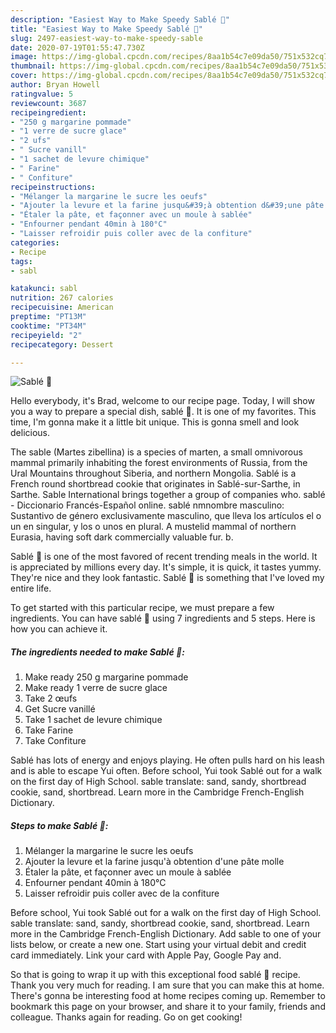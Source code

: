 ```yaml
---
description: "Easiest Way to Make Speedy Sablé 🧡"
title: "Easiest Way to Make Speedy Sablé 🧡"
slug: 2497-easiest-way-to-make-speedy-sable
date: 2020-07-19T01:55:47.730Z
image: https://img-global.cpcdn.com/recipes/8aa1b54c7e09da50/751x532cq70/sable-🧡-photo-principale-de-la-recette.jpg
thumbnail: https://img-global.cpcdn.com/recipes/8aa1b54c7e09da50/751x532cq70/sable-🧡-photo-principale-de-la-recette.jpg
cover: https://img-global.cpcdn.com/recipes/8aa1b54c7e09da50/751x532cq70/sable-🧡-photo-principale-de-la-recette.jpg
author: Bryan Howell
ratingvalue: 5
reviewcount: 3687
recipeingredient:
- "250 g margarine pommade"
- "1 verre de sucre glace"
- "2 ufs"
- " Sucre vanill"
- "1 sachet de levure chimique"
- " Farine"
- " Confiture"
recipeinstructions:
- "Mélanger la margarine le sucre les oeufs"
- "Ajouter la levure et la farine jusqu&#39;à obtention d&#39;une pâte molle"
- "Étaler la pâte, et façonner avec un moule à sablée"
- "Enfourner pendant 40min à 180°C"
- "Laisser refroidir puis coller avec de la confiture"
categories:
- Recipe
tags:
- sabl

katakunci: sabl 
nutrition: 267 calories
recipecuisine: American
preptime: "PT13M"
cooktime: "PT34M"
recipeyield: "2"
recipecategory: Dessert

---
```



![Sablé 🧡](https://img-global.cpcdn.com/recipes/8aa1b54c7e09da50/751x532cq70/sable-🧡-photo-principale-de-la-recette.jpg)

Hello everybody, it's Brad, welcome to our recipe page. Today, I will show you a way to prepare a special dish, sablé 🧡. It is one of my favorites. This time, I'm gonna make it a little bit unique. This is gonna smell and look delicious.

The sable (Martes zibellina) is a species of marten, a small omnivorous mammal primarily inhabiting the forest environments of Russia, from the Ural Mountains throughout Siberia, and northern Mongolia. Sablé is a French round shortbread cookie that originates in Sablé-sur-Sarthe, in Sarthe. Sable International brings together a group of companies who. sablé - Diccionario Francés-Español online. sablé nmnombre masculino: Sustantivo de género exclusivamente masculino, que lleva los artículos el o un en singular, y los o unos en plural. A mustelid mammal of northern Eurasia, having soft dark commercially valuable fur. b.

Sablé 🧡 is one of the most favored of recent trending meals in the world. It is appreciated by millions every day. It's simple, it is quick, it tastes yummy. They're nice and they look fantastic. Sablé 🧡 is something that I've loved my entire life.


To get started with this particular recipe, we must prepare a few ingredients. You can have sablé 🧡 using 7 ingredients and 5 steps. Here is how you can achieve it.

<!--inarticleads1-->

##### The ingredients needed to make Sablé 🧡:

1. Make ready 250 g margarine pommade
1. Make ready 1 verre de sucre glace
1. Take 2 œufs
1. Get  Sucre vanillé
1. Take 1 sachet de levure chimique
1. Take  Farine
1. Take  Confiture


Sablé has lots of energy and enjoys playing. He often pulls hard on his leash and is able to escape Yui often. Before school, Yui took Sablé out for a walk on the first day of High School. sable translate: sand, sandy, shortbread cookie, sand, shortbread. Learn more in the Cambridge French-English Dictionary. 

<!--inarticleads2-->

##### Steps to make Sablé 🧡:

1. Mélanger la margarine le sucre les oeufs
1. Ajouter la levure et la farine jusqu&#39;à obtention d&#39;une pâte molle
1. Étaler la pâte, et façonner avec un moule à sablée
1. Enfourner pendant 40min à 180°C
1. Laisser refroidir puis coller avec de la confiture


Before school, Yui took Sablé out for a walk on the first day of High School. sable translate: sand, sandy, shortbread cookie, sand, shortbread. Learn more in the Cambridge French-English Dictionary. Add sable to one of your lists below, or create a new one. Start using your virtual debit and credit card immediately. Link your card with Apple Pay, Google Pay and. 

So that is going to wrap it up with this exceptional food sablé 🧡 recipe. Thank you very much for reading. I am sure that you can make this at home. There's gonna be interesting food at home recipes coming up. Remember to bookmark this page on your browser, and share it to your family, friends and colleague. Thanks again for reading. Go on get cooking!
